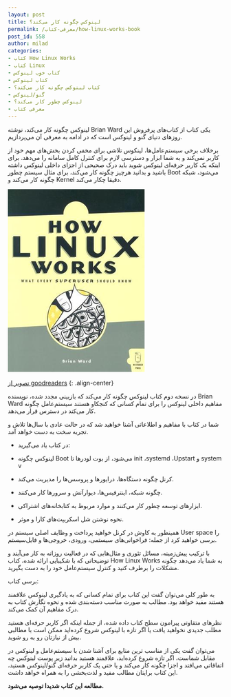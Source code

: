 ```yaml
---
layout: post
title: لینوکس چگونه کار می‌کند؟
permalink: /معرفی-کتاب/how-linux-works-book
post_id: 558
author: milad
categories: 
- کتاب How Linux Works
- کتاب Linux
- کتاب خوب لینوکس
- کتاب لینوکس
- کتاب لینوکس چگونه کار می‌کند؟
- گنو/لینوکس
- لینوکس چطور کار می‌کند؟
- معرفی کتاب
---
```


لینوکس چگونه کار می‌کند، نوشته Brian Ward یکی کتاب از کتاب‌های پرفروش این روزهای دنیای گنو و لینوکس است که در ادامه به معرفی آن می‌پردازیم.

برخلاف برخی سیستم‌عامل‌ها، لینکوس تلاشی برای مخفی کردن بخش‌های مهم خود از کاربر نمی‌کند و به شما ابزار و دسترسی لازم برای کنترل کامل سامانه را می‌دهد. برای اینکه یک کاربر حرفه‌ای لینوکس شوید باید درک صحیحی از اجزای داخلی لینوکس داشته باشید و بدانید هرچیز چگونه کار می‌کند، برای مثال سیستم چطور Boot می‌شود، شبکه چگونه کار‌ می‌کند و Kernel دقیقا چکار می‌کند.

![how linux works](/assets/images/posts/others/how-linux-works.jpg)

[تصویر از goodreaders](https://goodreads.com)
{: .align-center}

در نسخه دوم کتاب لینوکس چگونه کار می‌کند که بازبینی مجدد شده، نویسنده Brian Ward مفاهیم داخلی لینوکس را برای تمام کسانی که کنجکاو هستند سیستم‌عامل چگونه کار می‌کند در دسترس قرار می‌دهد.

شما در کتاب با مفاهیم و اطلاعاتی آشنا خواهید شد که در حالت عادی با سال‌ها تلاش و تجربه سخت به دست خواهد آمد.


* در کتاب یاد می‌گیرید:

* لینوکس چگونه Boot می‌شود، از بوت لودر‌ها تا init ،systemd ،Upstart و system v

	
* کرنل چگونه دستگاه‌ها، درایورها و پروسس‌ها را مدیریت می‌کند.

	
* چگونه شبکه، اینترفیس‌ها، دیوارآتش و سرورها کار می‌کنند.

	
* ابزارهای توسعه چطور کار می‌کنند و موارد مربوط به کتابخانه‌های اشتراکی.

	
* نحوه نوشتن شل اسکریپت‌های کارا و موثر.

همینطور به کاوش در کرنل خواهید پرداخت و وظایف اصلی سیستم در User space را برسی خواهید کرد از جمله: فراخوانی‌های سیستمی، ورودی‌، خروجی‌ها و فایل‌سیستم.

با ترکیب پیش‌زمینه، مسائل تئوری و مثال‌هایی که در فعالیت روزانه به کار می‌آیند و توضیحاتی که با شکیبایی ارائه شده، کتاب How Linux Works به شما یاد می‌دهد چگونه مشکلات را برطرف کنید و کنترل سیستم‌عامل خود را به دست بگیرید.

برسی کتاب:

به طور کلی می‌توان گفت این کتاب برای تمام کسانی که به یادگیری لینوکس علاقمند هستند مفید خواهد بود. مطالب به صورت مناسب دسته‌بندی شده و نحوه نگارش کتاب به درک مفاهیم آن کمک می‌کند.

نظرهای متفاوتی پیرامون سطح کتاب داده شده، از جمله اینکه اگر کاربر حرفه‌ای هستید مطلب جدیدی نخواهید یافت یا اگر تازه با لینوکس شروع کرده‌اید ممکن است با مطالبی بیش از نیازتان رو به رو شوید.

می‌توان گفت یکی از مناسب ترین منابع برای آشنا شدن با سیستم‌عامل و لینوکس در مقابل شماست، اگر تازه شروع کرده‌اید، علاقمند هستید بدانید زیر پوست لینوکس چه اتفاقاتی می‌افتد و اجزا چگونه کار می‌کند و یا حتی یک کاربر حرفه‌ای گنو/لینوکس هستید، این کتاب برایتان مطالب مفید و لذت‌بخشی را به همراه خواهد داشت.

**مطالعه این کتاب شدیدا توصیه می‌شود.**
